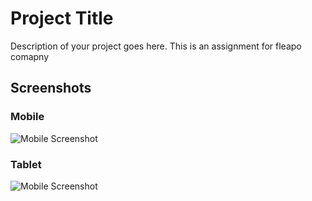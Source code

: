 # Project Title

Description of your project goes here.
This is an assignment for fleapo comapny
## Screenshots

### Mobile

![Mobile Screenshot](https://github.com/uzairansari11/faster/assets/112272822/99cbf2b5-10f6-4d37-bd23-e9c0338938de)

### Tablet

![Mobile Screenshot](https://github.com/uzairansari11/faster/assets/112272822/b6e1ffed-01a6-4374-878c-d20984f5fb5d)

